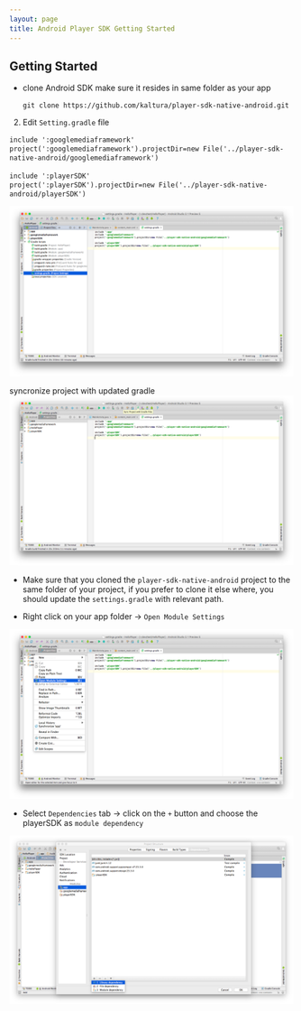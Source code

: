 ```yaml
---
layout: page
title: Android Player SDK Getting Started 
---
```


## Getting Started 

* clone Android SDK make sure it resides in same folder as your app
	```
	git clone https://github.com/kaltura/player-sdk-native-android.git
	```
2. Edit ```Setting.gradle``` file 

```
include ':googlemediaframework'
project(':googlemediaframework').projectDir=new File('../player-sdk-native-android/googlemediaframework')

include ':playerSDK'
project(':playerSDK').projectDir=new File('../player-sdk-native-android/playerSDK')
```
![settings.gradle](./images/settings.gradle.png)

syncronize project with updated gradle 
![SyncProjectWithGradleProject](./images/SyncProjectWithGradleProject.png)

* Make sure that you cloned the ```player-sdk-native-android``` project to the same folder of your project, if you prefer to clone it else where, you should update the ```settings.gradle``` with relevant path.

* Right click on your app folder -> ```Open Module Settings```

![OpenModuleSetting](./images/OpenModuleSetting.png)

* Select ```Dependencies``` tab -> click on the ```+``` button and choose the playerSDK as ```module dependency```

![Dependencies](./images/Dependencies.png)

